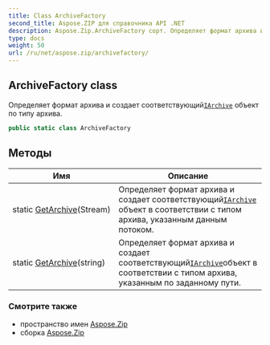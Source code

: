 ```yaml
---
title: Class ArchiveFactory
second_title: Aspose.ZIP для справочника API .NET
description: Aspose.Zip.ArchiveFactory сорт. Определяет формат архива и создает соответствующийIArchive объект по типу архива.
type: docs
weight: 50
url: /ru/net/aspose.zip/archivefactory/
---
```

## ArchiveFactory class

Определяет формат архива и создает соответствующий[`IArchive`](../iarchive/) объект по типу архива.

```csharp
public static class ArchiveFactory
```

## Методы

| Имя | Описание |
| --- | --- |
| static [GetArchive](../../aspose.zip/archivefactory/getarchive/#getarchive)(Stream) | Определяет формат архива и создает соответствующий[`IArchive`](../iarchive/) объект в соответствии с типом архива, указанным данным потоком. |
| static [GetArchive](../../aspose.zip/archivefactory/getarchive/#getarchive_1)(string) | Определяет формат архива и создает соответствующий[`IArchive`](../iarchive/)объект в соответствии с типом архива, указанным по заданному пути. |

### Смотрите также

* пространство имен [Aspose.Zip](../../aspose.zip/)
* сборка [Aspose.Zip](../../)


